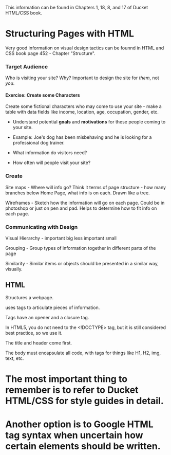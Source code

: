 This information can be found in Chapters 1, 18, 8, and 17 of Ducket HTML/CSS book.

# Structuring Pages with HTML

Very good information on visual design tactics can be founnd in HTML and CSS book page 452 - Chapter "Structure".

### Target Audience

Who is visiting your site? Why? Important to design the site for *them*, not *you*.

#### Exercise: Create some Characters

Create some fictional characters who may come to use your site - make a table with data fields like income, location, age, occupation, gender, etc.

- Understand potential **goals** and **motivations** for these people coming to your site.

- Example: Joe's dog has been misbehaving and he is looking for a professional dog trainer.

- What information do visitors need?

- How often will people visit your site?

### Create

Site maps - Where will info go? Think it terms of page structure - how many branches below Home Page, what info is on each. Drawn like a tree.

Wireframes - Sketch how the information will go on each page. Could be in photoshop or just on pen and pad. Helps to determine how to fit info on each page.

### Communicating with Design

Visual Hierarchy - important big less important small

Grouping - Group types of information together in different parts of the page

Similarity - Similar items or objects should be presented in a similar way, visually.

## HTML

Structures a webpage.

uses tags to articulate pieces of information. 

Tags have an opener and a closure tag.

In HTML5, you do not need to the <!DOCTYPE> tag, but it is still considered best practice, so we use it.

The title and header come first.

The body must encapsulate all code, with tags for things like H1, H2, img, text, etc. 

# The most important thing to remember is to refer to Ducket HTML/CSS for style guides in detail.
# Another option is to Google HTML tag syntax when uncertain how certain elements should be written.
